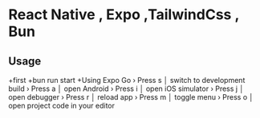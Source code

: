 # React Native , Expo ,TailwindCss , Bun

## Usage
+first
+bun run start
+Using Expo Go
› Press s │ switch to development build
› Press a │ open Android
› Press i │ open iOS simulator
› Press j │ open debugger
› Press r │ reload app
› Press m │ toggle menu
› Press o │ open project code in your editor
